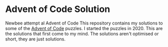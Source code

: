 # Advent of Code Solution

 Newbee attempt al Advent of Code
 This repository contains my solutions to some of the [Advent of Code](https://adventofcode.com/) puzzles.
 I started the puzzles in 2020.
 This are the solutions that first come to my mind. The solutions aren't optimised or short, they are just solutions.
